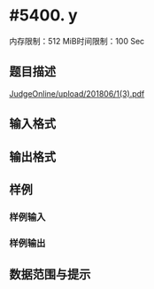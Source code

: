 # #5400. y

内存限制：512 MiB时间限制：100 Sec

## 题目描述

[JudgeOnline/upload/201806/1(3).pdf](upload/201806/1(3).pdf)

## 输入格式

## 输出格式

## 样例

### 样例输入

### 样例输出

## 数据范围与提示
